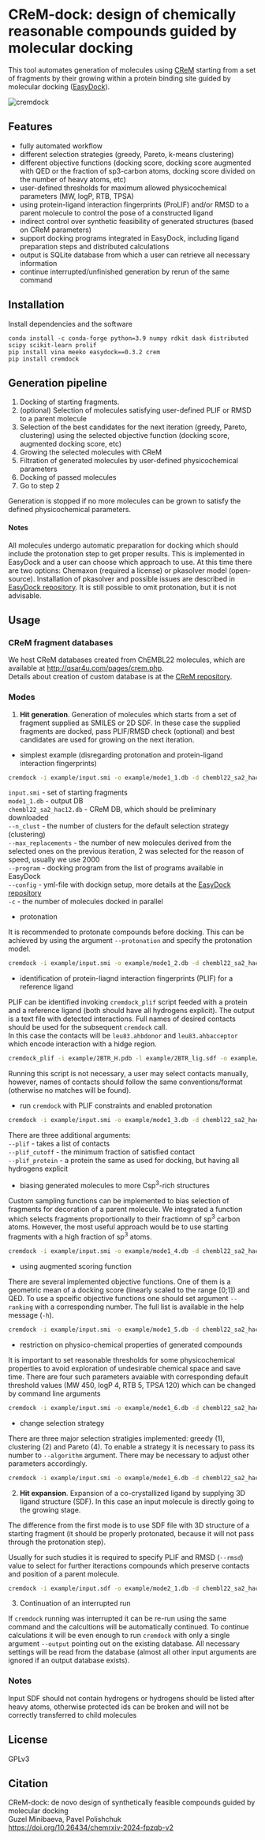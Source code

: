 # CReM-dock: design of chemically reasonable compounds guided by molecular docking

This tool automates generation of molecules using [CReM](https://github.com/DrrDom/crem) starting from a set of fragments by their growing within a protein binding site guided by molecular docking ([EasyDock](https://github.com/ci-lab-cz/easydock)).

![cremdock](./pics/crem-dock-600.gif)

## Features
- fully automated workflow
- different selection strategies (greedy, Pareto, k-means clustering)
- different objective functions (docking score, docking score augmented with QED or the fraction of sp3-carbon atoms, docking score divided on the number of heavy atoms, etc)
- user-defined thresholds for maximum allowed physicochemical parameters (MW, logP, RTB, TPSA)
- using protein-ligand interaction fingerprints (ProLIF) and/or RMSD to a parent molecule to control the pose of a constructed ligand
- indirect control over synthetic feasibility of generated structures (based on CReM parameters)
- support docking programs integrated in EasyDock, including ligand preparation steps and distributed calculations
- output is SQLite database from which a user can retrieve all necessary information 
- continue interrupted/unfinished generation by rerun of the same command

## Installation

Install dependencies and the software
```
conda install -c conda-forge python=3.9 numpy rdkit dask distributed scipy scikit-learn prolif
pip install vina meeko easydock==0.3.2 crem
pip install cremdock
```

## Generation pipeline

1. Docking of starting fragments.
2. (optional) Selection of molecules satisfying user-defined PLIF or RMSD to a parent molecule
3. Selection of the best candidates for the next iteration (greedy, Pareto, clustering) using the selected objective function (docking score, augmented docking score, etc)
4. Growing the selected molecules with CReM
5. Filtration of generated molecules by user-defined physicochemical parameters
6. Docking of passed molecules
7. Go to step 2  

Generation is stopped if no more molecules can be grown to satisfy the defined physicochemical parameters.

#### Notes

All molecules undergo automatic preparation for docking which should include the protonation step to get proper results. This is implemented in EasyDock and a user can choose which approach to use. At this time there are two options: Chemaxon (required a license) or pkasolver model (open-source). Installation of pkasolver and possible issues are described in [EasyDock repository](https://github.com/ci-lab-cz/easydock). It is still possible to omit protonation, but it is not advisable. 

## Usage

### CReM fragment databases

We host CReM databases created from ChEMBL22 molecules, which are available at http://qsar4u.com/pages/crem.php.  
Details about creation of custom database is at the [CReM repository](https://github.com/DrrDom/crem).

### Modes

1. **Hit generation**. Generation of molecules which starts from a set of fragment supplied as SMILES or 2D SDF. In these case the supplied fragments are docked, pass PLIF/RMSD check (optional) and best candidates are used for growing on the next iteration.


- simplest example (disregarding protonation and protein-ligand interaction fingerprints)
```bash
cremdock -i example/input.smi -o example/mode1_1.db -d chembl22_sa2_hac12.db --n_clust 2 --max_replacements 2 --program vina --config example/vina_config.yml -c 2
```
`input.smi` - set of starting fragments  
`mode1_1.db` - output DB  
`chembl22_sa2_hac12.db` - CReM DB, which should be preliminary downloaded  
`--n_clust` - the number of clusters for the default selection strategy (clustering)  
`--max_replacements` - the number of new molecules derived from the selected ones on the previous iteration, 2 was selected for the reason of speed, usually we use 2000    
`--program` - docking program from the list of programs available in EasyDock  
`--config` - yml-file with dockign setup, more details at the [EasyDock repository](https://github.com/ci-lab-cz/easydock)  
`-c` - the number of molecules docked in parallel


- protonation

It is recommended to protonate compounds before docking. This can be achieved by using the argument `--protonation` and specify the protonation model. 

```bash
cremdock -i example/input.smi -o example/mode1_2.db -d chembl22_sa2_hac12.db --n_clust 2 --max_replacements 2 --program vina --config example/vina_config.yml -c 2 --protonation pkasolver
```


- identification of protein-liagnd interaction fingerprints (PLIF) for a reference ligand

PLIF can be identified invoking `cremdock_plif` script feeded with a protein and a reference ligand (both should have all hydrogens explicit). The output is a text file with detected interactions. Full names of desired contacts should be used for the subsequent `cremdock` call.  
In this case the contacts will be `leu83.ahbdonor` and `leu83.ahbacceptor` which encode interaction with a hidge region.
```bash
cremdock_plif -i example/2BTR_H.pdb -l example/2BTR_lig.sdf -o example/2BTR_lig.plif 
```
Running this script is not necessary, a user may select contacts manually, however, names of contacts should follow the same conventions/format (otherwise no matches will be found).


- run `cremdock` with PLIF constraints and enabled protonation  
```bash
cremdock -i example/input.smi -o example/mode1_3.db -d chembl22_sa2_hac12.db --n_clust 2 --max_replacements 2 --program vina --config example/vina_config.yml -c 2 --plif leu83.ahbdonor leu83.ahbacceptor --plif_cutoff 1 --plif_protein example/2BTR_H.pdb --protonation pkasolver 
```
There are three additional arguments:  
`--plif` - takes a list of contacts  
`--plif_cutoff` - the minimum fraction of satisfied contact  
`--plif_protein` - a protein the same as used for docking, but having all hydrogens explicit  


- biasing generated molecules to more Csp<sup>3</sup>-rich structures

Custom sampling functions can be implemented to bias selection of fragments for decoration of a parent molecule. We integrated a function which selects fragments proportionally to their fractiomn of sp<sup>3</sup> carbon atoms. However, the most useful approach would be to use starting fragments with a high fraction of sp<sup>3</sup> atoms. 
```bash
cremdock -i example/input.smi -o example/mode1_4.db -d chembl22_sa2_hac12.db --n_clust 2 --max_replacements 2 --program vina --config example/vina_config.yml -c 2 --plif leu83.ahbdonor leu83.ahbacceptor --plif_cutoff 1 --plif_protein example/2BTR_H.pdb --protonation pkasolver --sample_func sample_csp3
```

- using augmented scoring function

There are several implemented objective functions. One of them is a geometric mean of a docking score (linearly scaled to the range [0;1]) and QED. To use a spceific objective functions one should set argument `--ranking` with a corresponding number. The full list is available in the help message (`-h`).

```bash
cremdock -i example/input.smi -o example/mode1_5.db -d chembl22_sa2_hac12.db --n_clust 2 --max_replacements 2 --program vina --config example/vina_config.yml -c 2 --plif leu83.ahbdonor leu83.ahbacceptor --plif_cutoff 1 --plif_protein example/2BTR_H.pdb --protonation pkasolver --ranking 2
```


- restriction on physico-chemical properties of generated compounds

It is important to set reasonable thresholds for some physicochemical properties to avoid exploration of undesirable chemical space and save time. There are four such parameters avaiable with corresponding default threshold values (MW 450, logP 4, RTB 5, TPSA 120) which can be changed by command line arguments 

```bash
cremdock -i example/input.smi -o example/mode1_6.db -d chembl22_sa2_hac12.db --n_clust 2 --max_replacements 2 --program vina --config example/vina_config.yml -c 2 --plif leu83.ahbdonor leu83.ahbacceptor --plif_cutoff 1 --plif_protein example/2BTR_H.pdb --protonation pkasolver --mw 400 --rtb 6 --logp 3 --tpsa 100
```


- change selection strategy

There are three major selection stratigies implemented: greedy (1), clustering (2) and Pareto (4). To enable a strategy it is necessary to pass its number to `--algorithm` argument. There may be necessary to adjust other parameters accordingly.

```bash
cremdock -i example/input.smi -o example/mode1_6.db -d chembl22_sa2_hac12.db --algorithm 1 --max_replacements 2 --program vina --config example/vina_config.yml -c 2 --plif leu83.ahbdonor leu83.ahbacceptor --plif_cutoff 1 --plif_protein example/2BTR_H.pdb --protonation pkasolver --mw 400 --rtb 6 --logp 3 --tpsa 100
```


2. **Hit expansion**. Expansion of a co-crystallized ligand by supplying 3D ligand structure (SDF). In this case an input molecule is directly going to the growing stage.

The difference from the first mode is to use SDF file with 3D structure of a starting fragment (it should be properly protonated, because it will not pass through the protonation step).  

Usually for such studies it is required to specify PLIF and RMSD (`--rmsd`) value to select for further iteractions compounds which preserve contacts and position of a parent molecule.
```bash
cremdock -i example/input.sdf -o example/mode2_1.db -d chembl22_sa2_hac12.db --n_clust 2 --max_replacements 2 --program vina --config example/vina_config.yml -c 2 --plif leu83.ahbdonor leu83.ahbacceptor --plif_cutoff 1 --plif_protein example/2BTR_H.pdb --protonation pkasolver --rmsd 1
```

3. Continuation of an interrupted run

If `cremdock` running was interrupted it can be re-run using the same command and the calcultions will be automatically continued. To continue calculations it will be even enough to run `cremdock` with only a single argument `--output` pointing out on the existing database. All necessary settings will be read from the database (almost all other input arguments are ignored if an output database exists).

### Notes

Input SDF should not contain hydrogens or hydrogens should be listed after heavy atoms, otherwise protected ids can be broken and will not be correctly transferred to child molecules

## License
GPLv3

## Citation
CReM-dock: de novo design of synthetically feasible compounds guided by molecular docking  
Guzel Minibaeva, Pavel Polishchuk  
https://doi.org/10.26434/chemrxiv-2024-fpzqb-v2
